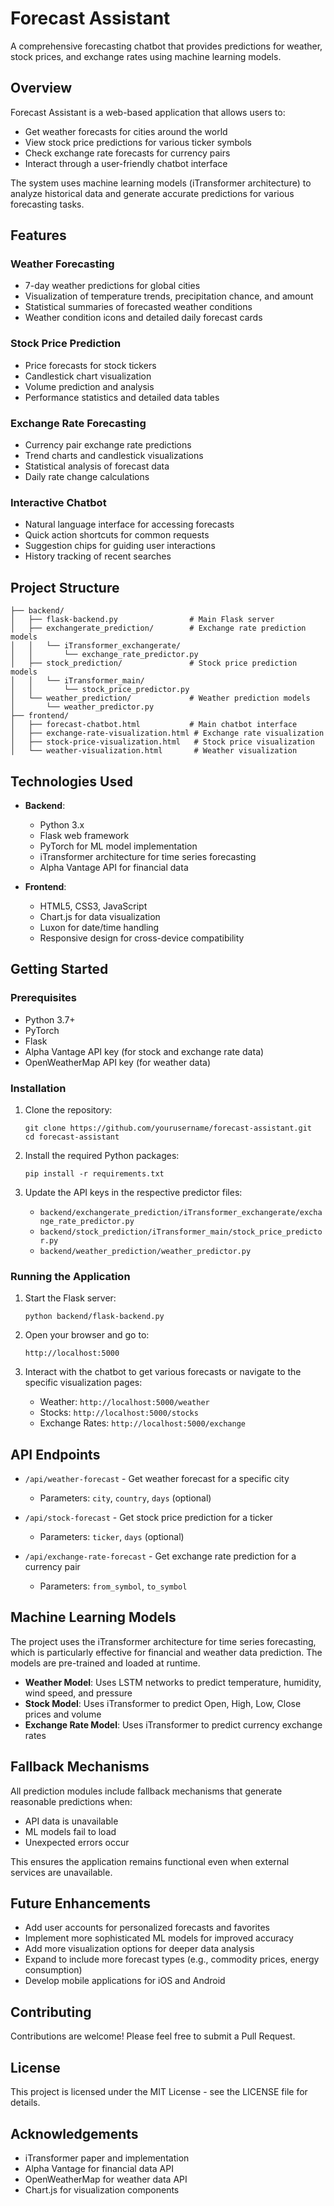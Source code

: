 # Forecast Assistant

A comprehensive forecasting chatbot that provides predictions for weather, stock prices, and exchange rates using machine learning models.

## Overview

Forecast Assistant is a web-based application that allows users to:
- Get weather forecasts for cities around the world
- View stock price predictions for various ticker symbols
- Check exchange rate forecasts for currency pairs
- Interact through a user-friendly chatbot interface

The system uses machine learning models (iTransformer architecture) to analyze historical data and generate accurate predictions for various forecasting tasks.

## Features

### Weather Forecasting
- 7-day weather predictions for global cities
- Visualization of temperature trends, precipitation chance, and amount
- Statistical summaries of forecasted weather conditions
- Weather condition icons and detailed daily forecast cards

### Stock Price Prediction
- Price forecasts for stock tickers
- Candlestick chart visualization
- Volume prediction and analysis
- Performance statistics and detailed data tables

### Exchange Rate Forecasting
- Currency pair exchange rate predictions
- Trend charts and candlestick visualizations
- Statistical analysis of forecast data
- Daily rate change calculations

### Interactive Chatbot
- Natural language interface for accessing forecasts
- Quick action shortcuts for common requests
- Suggestion chips for guiding user interactions
- History tracking of recent searches

## Project Structure

```
├── backend/
│   ├── flask-backend.py                # Main Flask server
│   ├── exchangerate_prediction/        # Exchange rate prediction models
│   │   └── iTransformer_exchangerate/   
│   │       └── exchange_rate_predictor.py
│   ├── stock_prediction/               # Stock price prediction models
│   │   └── iTransformer_main/
│   │       └── stock_price_predictor.py
│   └── weather_prediction/             # Weather prediction models
│       └── weather_predictor.py
├── frontend/
│   ├── forecast-chatbot.html           # Main chatbot interface
│   ├── exchange-rate-visualization.html # Exchange rate visualization
│   ├── stock-price-visualization.html   # Stock price visualization
│   └── weather-visualization.html       # Weather visualization
```

## Technologies Used

- **Backend**:
  - Python 3.x
  - Flask web framework
  - PyTorch for ML model implementation
  - iTransformer architecture for time series forecasting
  - Alpha Vantage API for financial data

- **Frontend**:
  - HTML5, CSS3, JavaScript
  - Chart.js for data visualization
  - Luxon for date/time handling
  - Responsive design for cross-device compatibility

## Getting Started

### Prerequisites
- Python 3.7+
- PyTorch
- Flask
- Alpha Vantage API key (for stock and exchange rate data)
- OpenWeatherMap API key (for weather data)

### Installation

1. Clone the repository:
   ```
   git clone https://github.com/yourusername/forecast-assistant.git
   cd forecast-assistant
   ```

2. Install the required Python packages:
   ```
   pip install -r requirements.txt
   ```

3. Update the API keys in the respective predictor files:
   - `backend/exchangerate_prediction/iTransformer_exchangerate/exchange_rate_predictor.py`
   - `backend/stock_prediction/iTransformer_main/stock_price_predictor.py`
   - `backend/weather_prediction/weather_predictor.py`

### Running the Application

1. Start the Flask server:
   ```
   python backend/flask-backend.py
   ```

2. Open your browser and go to:
   ```
   http://localhost:5000
   ```

3. Interact with the chatbot to get various forecasts or navigate to the specific visualization pages:
   - Weather: `http://localhost:5000/weather`
   - Stocks: `http://localhost:5000/stocks`
   - Exchange Rates: `http://localhost:5000/exchange`

## API Endpoints

- `/api/weather-forecast` - Get weather forecast for a specific city
  - Parameters: `city`, `country`, `days` (optional)

- `/api/stock-forecast` - Get stock price prediction for a ticker
  - Parameters: `ticker`, `days` (optional)

- `/api/exchange-rate-forecast` - Get exchange rate prediction for a currency pair
  - Parameters: `from_symbol`, `to_symbol`

## Machine Learning Models

The project uses the iTransformer architecture for time series forecasting, which is particularly effective for financial and weather data prediction. The models are pre-trained and loaded at runtime.

- **Weather Model**: Uses LSTM networks to predict temperature, humidity, wind speed, and pressure
- **Stock Model**: Uses iTransformer to predict Open, High, Low, Close prices and volume
- **Exchange Rate Model**: Uses iTransformer to predict currency exchange rates

## Fallback Mechanisms

All prediction modules include fallback mechanisms that generate reasonable predictions when:
- API data is unavailable
- ML models fail to load
- Unexpected errors occur

This ensures the application remains functional even when external services are unavailable.

## Future Enhancements

- Add user accounts for personalized forecasts and favorites
- Implement more sophisticated ML models for improved accuracy
- Add more visualization options for deeper data analysis
- Expand to include more forecast types (e.g., commodity prices, energy consumption)
- Develop mobile applications for iOS and Android

## Contributing

Contributions are welcome! Please feel free to submit a Pull Request.

## License

This project is licensed under the MIT License - see the LICENSE file for details.

## Acknowledgements

- iTransformer paper and implementation
- Alpha Vantage for financial data API
- OpenWeatherMap for weather data API
- Chart.js for visualization components

